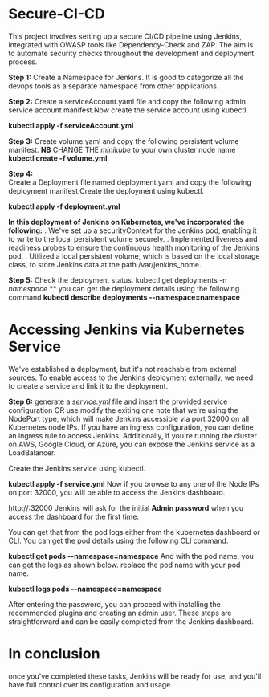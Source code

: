 # Secure-CI-CD
This project involves setting up a secure CI/CD pipeline using Jenkins, integrated with OWASP tools like Dependency-Check and ZAP. The aim is to automate security checks throughout the development and deployment process.

**Step 1:**
Create a Namespace for Jenkins. It is good to categorize all the devops tools as a separate namespace from other applications.

**Step 2:**
Create a serviceAccount.yaml file and copy the following admin service account manifest.Now create the service account using kubectl.

**kubectl apply -f serviceAccount.yml**

**Step 3:** 
Create volume.yaml and copy the following persistent volume manifest. **NB** CHANGE THE *minikube* to your  own  cluster  node  name
**kubectl create -f volume.yml**

**Step 4:**  
Create a Deployment file named deployment.yaml and copy the following deployment manifest.Create the deployment using kubectl.

**kubectl apply -f deployment.yml**

**In this deployment of Jenkins on Kubernetes, we've incorporated the following:**
. We've set up a securityContext for the Jenkins pod, enabling it to write to the local persistent volume securely.
. Implemented liveness and readiness probes to ensure the continuous health monitoring of the Jenkins pod.
. Utilized a local persistent volume, which is based on the local storage class, to store Jenkins data at the path /var/jenkins_home.

**Step 5:** 
Check the deployment status. kubectl get deployments -n *namespace* **
you can get the deployment details using the following command
**kubectl  describe deployments --namespace=namespace**

# Accessing Jenkins via Kubernetes Service
We've established a deployment, but it's not reachable from external sources. To enable access to the Jenkins deployment externally, we need to create a service and link it to the deployment.

**Step 6:** generate a *service.yml* file and insert the provided service configuration OR use modify the  exiting  one
note that we're using the NodePort type, which will make Jenkins accessible via port 32000 on all Kubernetes node IPs. 
If you have an ingress configuration, you can define an ingress rule to access Jenkins. Additionally, 
if you're running the cluster on AWS, Google Cloud, or Azure, you can expose the Jenkins service as a LoadBalancer.

Create the Jenkins service using kubectl.

**kubectl apply -f service.yml**
Now if you browse to any one of the Node IPs on port 32000, you will be able to access the Jenkins dashboard.

http://<node-ip>:32000
Jenkins will ask for the initial **Admin password** when you access the dashboard for the first time.

You can get that from the pod logs either from the kubernetes dashboard or  CLI. You can get the pod details using the following CLI command.

**kubectl get pods --namespace=namespace**
And with the pod name, you can get the logs as shown below. replace the pod name with your pod name.

**kubectl logs pods --namespace=namespace**

After entering the password, you can proceed with installing the recommended plugins and creating an admin user. These steps are straightforward and can be easily completed from the Jenkins dashboard.

# In conclusion
once you've completed these tasks, Jenkins will be ready for use, and you'll have full control over its configuration and usage.
